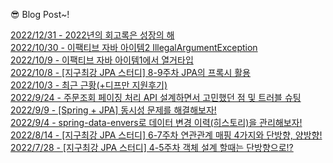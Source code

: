 
😎 Blog Post~!

[2022/12/31 - 2022년의 회고록은 성장의 해](https://applepick.tistory.com/178) <br>
[2022/10/30 - 이팩티브 자바 아이템2 IllegalArgumentException](https://applepick.tistory.com/177) <br>
[2022/10/9 - 이팩티브 자바 아이템1에서 열거타입](https://applepick.tistory.com/176) <br>
[2022/10/8 - [지구최강 JPA 스터디] 8-9주차 JPA의 프록시 활용](https://applepick.tistory.com/175) <br>
[2022/10/3 - 최근 근황(+디프만 지원후기)](https://applepick.tistory.com/174) <br>
[2022/9/24 - 주문조회 페이징 처리 API 설계하면서 고민했던 점 및 트러블 슈팅](https://applepick.tistory.com/173) <br>
[2022/9/9 - [Spring + JPA] 동시성 문제를 해결해보자!](https://applepick.tistory.com/172) <br>
[2022/9/4 - spring-data-envers로 데이터 변경 이력(히스토리)을 관리해보자!](https://applepick.tistory.com/171) <br>
[2022/8/14 - [지구최강 JPA 스터디] 6-7주차 연관관계 매핑 4가지와 단방향, 양방향!](https://applepick.tistory.com/170) <br>
[2022/7/28 - [지구최강 JPA 스터디] 4-5주차 객체 설계 할때는 단방향으로!?](https://applepick.tistory.com/169) <br>
